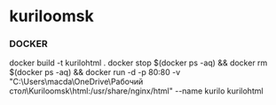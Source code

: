 # kuriloomsk

### DOCKER

docker build -t kurilohtml .
docker stop $(docker ps -aq) && docker rm $(docker ps -aq) && docker run -d -p 80:80 -v "C:\Users\macda\OneDrive\Рабочий стол\Kuriloomsk\html:/usr/share/nginx/html" --name kurilo kurilohtml

